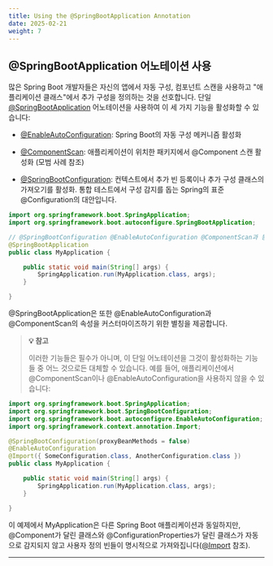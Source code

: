 ```yaml
---
title: Using the @SpringBootApplication Annotation
date: 2025-02-21
weight: 7
---
```


## @SpringBootApplication 어노테이션 사용

많은 Spring Boot 개발자들은 자신의 앱에서 자동 구성, 컴포넌트 스캔을 사용하고 "애플리케이션 클래스"에서 추가 구성을 정의하는 것을 선호합니다. 단일 [@SpringBootApplication](https://docs.spring.io/spring-boot/api/java/org/springframework/boot/autoconfigure/SpringBootApplication.html   ) 어노테이션을 사용하여 이 세 가지 기능을 활성화할 수 있습니다:

- [@EnableAutoConfiguration](https://docs.spring.io/spring-boot/docs/3.4.3/api/org/springframework/boot/autoconfigure/EnableAutoConfiguration.html): Spring Boot의 자동 구성 메커니즘 활성화

- [@ComponentScan](https://docs.spring.io/spring-framework/docs/6.2.x/javadoc-api/org/springframework/context/annotation/ComponentScan.html): 애플리케이션이 위치한 패키지에서 @Component 스캔 활성화 (모범 사례 참조)

- [@SpringBootConfiguration](https://docs.spring.io/spring-boot/docs/3.4.3/api/org/springframework/boot/SpringBootConfiguration.html): 컨텍스트에서 추가 빈 등록이나 추가 구성 클래스의 가져오기를 활성화. 통합 테스트에서 구성 감지를 돕는 Spring의 표준 @Configuration의 대안입니다.

```java
import org.springframework.boot.SpringApplication;
import org.springframework.boot.autoconfigure.SpringBootApplication;

// @SpringBootConfiguration @EnableAutoConfiguration @ComponentScan과 동일
@SpringBootApplication
public class MyApplication {

    public static void main(String[] args) {
        SpringApplication.run(MyApplication.class, args);
    }

}
```

@SpringBootApplication은 또한 @EnableAutoConfiguration과 @ComponentScan의 속성을 커스터마이즈하기 위한 별칭을 제공합니다.

> **💡 참고**
> 
> 이러한 기능들은 필수가 아니며, 이 단일 어노테이션을 그것이 활성화하는 기능들 중 어느 것으로든 대체할 수 있습니다. 예를 들어, 애플리케이션에서 @ComponentScan이나 @EnableAutoConfiguration을 사용하지 않을 수 있습니다:

```java
import org.springframework.boot.SpringApplication;
import org.springframework.boot.SpringBootConfiguration;
import org.springframework.boot.autoconfigure.EnableAutoConfiguration;
import org.springframework.context.annotation.Import;

@SpringBootConfiguration(proxyBeanMethods = false)
@EnableAutoConfiguration
@Import({ SomeConfiguration.class, AnotherConfiguration.class })
public class MyApplication {

    public static void main(String[] args) {
        SpringApplication.run(MyApplication.class, args);
    }

}
```

이 예제에서 MyApplication은 다른 Spring Boot 애플리케이션과 동일하지만, @Component가 달린 클래스와 @ConfigurationProperties가 달린 클래스가 자동으로 감지되지 않고 사용자 정의 빈들이 명시적으로 가져와집니다([@Import](https://docs.spring.io/spring-framework/docs/6.2.x/javadoc-api/org/springframework/context/annotation/Import.html) 참조).

---